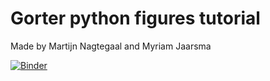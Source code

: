 # Gorter python figures tutorial

Made by Martijn Nagtegaal and Myriam Jaarsma

[![Binder](https://mybinder.org/badge_logo.svg)](https://mybinder.org/v2/gh/MNagtegaal/Gorter_python_figures/HEAD)
